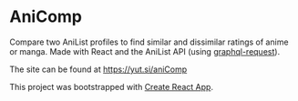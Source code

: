 # AniComp

Compare two AniList profiles to find similar and dissimilar ratings of anime or manga. Made with React and the AniList API (using [graphql-request](https://github.com/prisma-labs/graphql-request)).

The site can be found at https://yut.si/aniComp

This project was bootstrapped with [Create React App](https://github.com/facebook/create-react-app).
